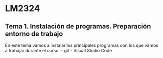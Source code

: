 # LM2324
## Tema 1. Instalación de programas. Preparación entorno de trabajo

En este tema vamos a instalar los principales programas con los que vamos a trabajar durante el curso:
    - git
    - Visual Studio Code